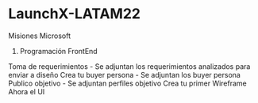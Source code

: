 # LaunchX-LATAM22
Misiones Microsoft

1. Programación FrontEnd

Toma de requerimientos - Se adjuntan los requerimientos analizados para enviar a diseño
Crea tu buyer persona - Se adjuntan los buyer persona
Publico objetivo - Se adjuntan perfiles objetivo
Crea tu  primer Wireframe
Ahora el UI
